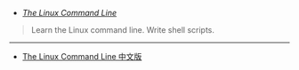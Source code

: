 

- [_The Linux Command Line_](http://linuxcommand.org/index.php)

 > Learn the Linux command line. Write shell scripts.
 
---

- [The Linux Command Line 中文版](http://billie66.github.io/TLCL/index.html)
